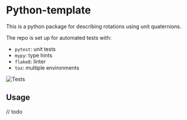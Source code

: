 # Python-template

This is a python package for describing rotations using unit quaternions. 

The repo is set up for automated tests with:

- `pytest`: unit tests
- `mypy`: type hints
- `flake8`: linter
- `tox`: multiple environments

![Tests](https://github.com/Speterius/python-template/actions/workflows/test.yml/badge.svg)

## Usage

// todo